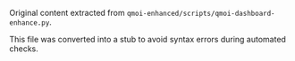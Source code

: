 Original content extracted from `qmoi-enhanced/scripts/qmoi-dashboard-enhance.py`.

This file was converted into a stub to avoid syntax errors during automated checks.
